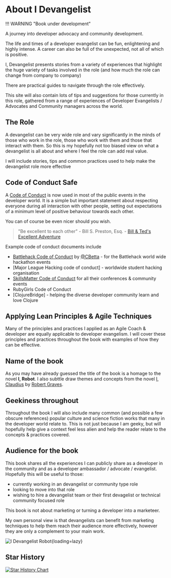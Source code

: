 # About I Devangelist

!!! WARNING "Book under development"

A journey into developer advocacy and community development.

The life and times of a developer evangelist can be fun, enlightening and highly intense. A career can also be full of the unexpected, not all of which is positive.

I, Devangelist presents stories from a variety of experiences that highlight the huge variety of tasks involved in the role (and how much the role can change from company to company)

There are practical guides to navigate through the role effectively.

This site will also contain lots of tips and suggestions for those currently in this role, gathered from a range of experiences of Developer Evangelists / Advocates and Community managers across the world.


## The Role

A devangelist can be very wide role and vary significantly in the minds of those who work in the role, those who work with them and those that interact with them. So this is my hopefully not too biased view on what a devangelist is all about and where I feel the role can add real value.

I will include stories, tips and common practices used to help make the devangelist role more effective


## Code of Conduct Safe

A [Code of Conduct](https://en.wikipedia.org/wiki/Code_of_conduct) is now used in most of the public events in the developer world.  It is a simple but important statement about respecting everyone during all interaction with other people, setting out expectations of a minimum level of positive behaviour towards each other.

You can of course be even nicer should you wish.

> "Be excellent to each other" - Bill S. Preston, Esq. - [Bill & Ted's Excellent Adventure](https://en.wikipedia.org/wiki/Bill_%26_Ted's_Excellent_Adventure)

Example code of conduct documents include

* [Battlehack Code of Conduct](http://hackcodeofconduct.org/battlehack_london) by [@CBetta](https://twitter.com/cbetta) - for the Battlehack world wide hackathon events
* [Major League Hacking code of conduct] - worldwide student hacking organisation
* [SkillsMatter Code of Conduct](https://skillsmatter.com/go/code-of-conduct) for all their conferences & community events
* RubyGirls Code of Conduct
* [ClojureBridge] - helping the diverse developer community learn and love Clojure


## Applying Lean Principles & Agile Techniques

Many of the principles and practices I applied as an Agile Coach & developer are equally applicable to developer evangelism.  I will cover these principles and practices throughout the book with examples of how they can be effective.

## Name of the book

As you may have already guessed the title of the book is a homage to the novel **I, Robot**.  I also subttle draw themes and concepts from the novel [I, Claudius](https://en.wikipedia.org/wiki/I,_Claudius) by [Robert Graves](https://en.wikipedia.org/wiki/Robert_Graves).

## Geekiness throughout

Throughout the book I will also include many common (and possible a few obscure references) popular culture and science fiction works that many in the developer world relate to.  This is not just because I am geeky, but will hopefully help give a context feel less alien and help the reader relate to the concepts & practices covered.

## Audience for the book

This book shares all the experiences I can publicly share as a developer in the community and as a developer ambassador / advocate / evangelist.  Hopefully this will be useful to those:

  * currently working in an devangelist or community type role
  * looking to move into that role
  * wishing to hire a  devangelist team or their first devagelist or technical community focused role

This book is not about marketing or turning a developer into a marketeer.

My own personal view is that devangelists can benefit from marketing techniques to help them reach their audience more effectively, however they are only a complement to your main work.


![I Devangelist Robot](https://github.com/practicalli/graphic-design/blob/live/community/i-devangelist-robot.png?raw=true){loading=lazy}



## Star History

[![Star History Chart](https://api.star-history.com/svg?repos=practicalli/i-devangelist&type=Date)](https://star-history.com/#practicalli/i-devangelist&Date)
